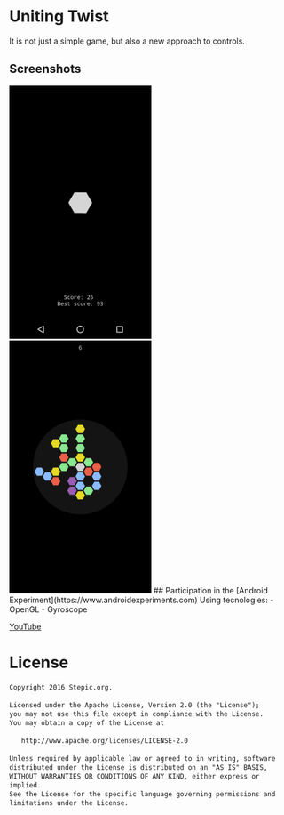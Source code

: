 # Uniting Twist
It is not just a simple game, but also a new approach to controls.
## Screenshots
<img src="/assets/screenshot_start.png?raw=true" width="256">
<img src="/assets/screenshot_main.png?raw=true" width="256">
## Participation in the [Android Experiment](https://www.androidexperiments.com)
Using tecnologies:
- OpenGL
- Gyroscope

[YouTube](https://www.youtube.com/watch?v=R2FHTSs2BoI)

License
=======

    Copyright 2016 Stepic.org.

    Licensed under the Apache License, Version 2.0 (the "License");
    you may not use this file except in compliance with the License.
    You may obtain a copy of the License at

       http://www.apache.org/licenses/LICENSE-2.0

    Unless required by applicable law or agreed to in writing, software
    distributed under the License is distributed on an "AS IS" BASIS,
    WITHOUT WARRANTIES OR CONDITIONS OF ANY KIND, either express or implied.
    See the License for the specific language governing permissions and
    limitations under the License.
